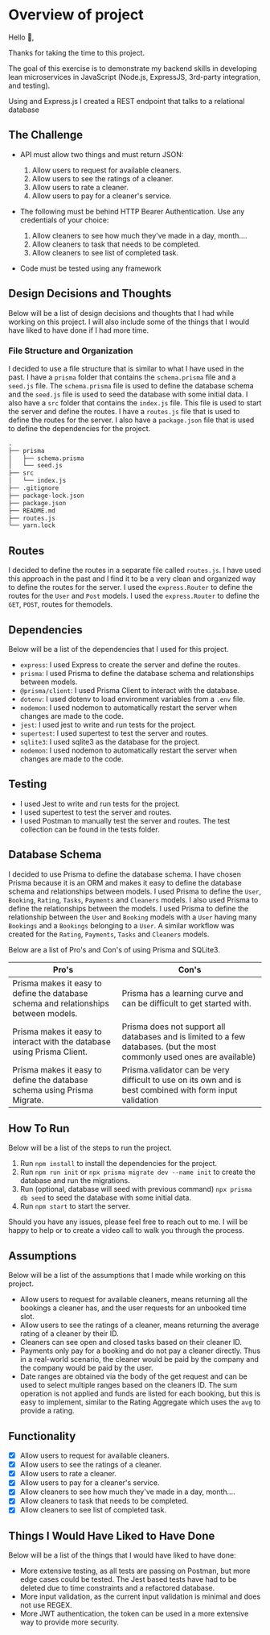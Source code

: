 # Overview of project

Hello 👋,

Thanks for taking the time to this project.

The goal of this exercise is to demonstrate my backend skills in developing lean microservices in JavaScript (Node.js, ExpressJS, 3rd-party integration, and testing).

Using and Express.js I created a REST endpoint that talks to a relational database

## The Challenge

- API must allow two things and must return JSON:

  1. Allow users to request for available cleaners.
  2. Allow users to see the ratings of a cleaner.
  3. Allow users to rate a cleaner.
  4. Allow users to pay for a cleaner's service.
  
- The following must be behind HTTP Bearer Authentication. Use any credentials of your choice:

  1. Allow cleaners to see how much they've made in a day, month....
  2. Allow cleaners to task that needs to be completed.
  3. Allow cleaners to see list of completed task.

- Code must be tested using any framework

## Design Decisions and Thoughts

Below will be a list of design decisions and thoughts that I had while working on this project. I will also include some of the things that I would have liked to have done if I had more time.

### File Structure and Organization

I decided to use a file structure that is similar to what I have used in the past. I have a `prisma` folder that contains the `schema.prisma` file and a `seed.js` file. The `schema.prisma` file is used to define the database schema and the `seed.js` file is used to seed the database with some initial data. I also have a `src` folder that contains the `index.js` file. This file is used to start the server and define the routes. I have a `routes.js` file that is used to define the routes for the server. I also have a `package.json` file that is used to define the dependencies for the project.

```txt
.
├── prisma
│   ├── schema.prisma
│   └── seed.js
├── src
│   └── index.js
├── .gitignore
├── package-lock.json
├── package.json
├── README.md
├── routes.js
└── yarn.lock
```

## Routes

I decided to define the routes in a separate file called `routes.js`. I have used this approach in the past and I find it to be a very clean and organized way to define the routes for the server. I used the `express.Router` to define the routes for the `User` and `Post` models. I used the `express.Router` to define the `GET`, `POST`, routes for themodels.

## Dependencies

Below will be a list of the dependencies that I used for this project.

- `express`: I used Express to create the server and define the routes.
- `prisma`: I used Prisma to define the database schema and relationships between models.
- `@prisma/client`: I used Prisma Client to interact with the database.
- `dotenv`: I used dotenv to load environment variables from a `.env` file.
- `nodemon`: I used nodemon to automatically restart the server when changes are made to the code.
- `jest`: I used jest to write and run tests for the project.
- `supertest`: I used supertest to test the server and routes.
- `sqlite3`: I used sqlite3 as the database for the project.
- `nodemon`: I used nodemon to automatically restart the server when changes are made to the code.

## Testing

- I used Jest to write and run tests for the project.
- I used supertest to test the server and routes.
- I used Postman to manually test the server and routes. The test collection can be found in the tests folder.

## Database Schema

I decided to use Prisma to define the database schema. I have chosen Prisma because it is an ORM and makes it easy to define the database schema and relationships between models. I used Prisma to define the `User`, `Booking`, `Rating`, `Tasks`, `Payments` and `Cleaners` models. I also used Prisma to define the relationships between the models.  I used Prisma to define the relationship between the `User` and `Booking` models with a `User` having many `Bookings` and a `Bookings` belonging to a `User`. A similar workflow was created for the `Rating`, `Payments`, `Tasks` and `Cleaners` models.

Below are a list of Pro's and Con's of using Prisma and SQLite3.

| Pro's | Con's |
| ----- | ----- |
| Prisma makes it easy to define the database schema and relationships between models. | Prisma has a learning curve and can be difficult to get started with. |
| Prisma makes it easy to interact with the database using Prisma Client. | Prisma does not support all databases and is limited to a few databases. (but the most commonly used ones are available) |
| Prisma makes it easy to define the database schema using Prisma Migrate. | Prisma.validator can be very difficult to use on its own and is best combined with form input validation  |

## How To Run

Below will be a list of the steps to run the project.

1. Run `npm install` to install the dependencies for the project.
2. Run `npm run init` or `npx prisma migrate dev --name init` to create the database and run the migrations.
3. Run (optional, database will seed with previous command) `npx prisma db seed` to seed the database with some initial data.
4. Run `npm start` to start the server.

Should you have any issues, please feel free to reach out to me. I will be happy to help or to create a video call to walk you through the process.

## Assumptions

Below will be a list of the assumptions that I made while working on this project.

- Allow users to request for available cleaners, means returning all the bookings a cleaner has, and the user requests for an unbooked time slot.
- Allow users to see the ratings of a cleaner, means returning the average rating of a cleaner by their ID.
- Cleaners can see open and closed tasks based on their cleaner ID.
- Payments only pay for a booking and do not pay a cleaner directly. Thus in a real-world scenario, the cleaner would be paid by the company and the company would be paid by the user.
- Date ranges are obtained via the body of the get request and can be used to select multiple ranges based on the cleaners ID. The sum operation is not applied and funds are listed for each booking, but this is easy to implement, similar to the Rating Aggregate which uses the `avg` to provide a rating.

## Functionality

- [X] Allow users to request for available cleaners.
- [X] Allow users to see the ratings of a cleaner.
- [X] Allow users to rate a cleaner.
- [X] Allow users to pay for a cleaner's service.
- [X] Allow cleaners to see how much they've made in a day, month....
- [X] Allow cleaners to task that needs to be completed.
- [X] Allow cleaners to see list of completed task.

## Things I Would Have Liked to Have Done

Below will be a list of the things that I would have liked to have done:

- More extensive testing, as all tests are passing on Postman, but more edge cases could be tested. The Jest based tests have had to be deleted due to time constraints and a refactored database.
- More input validation, as the current input validation is minimal and does not use REGEX.
- More JWT authentication, the token can be used in a more extensive way to provide more security.
